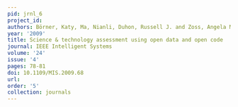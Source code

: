 ```yaml
---
pid: jrnl_6
project_id: 
authors: Börner, Katy, Ma, Nianli, Duhon, Russell J. and Zoss, Angela M.
year: '2009'
title: Science & technology assessment using open data and open code
journal: IEEE Intelligent Systems
volume: '24'
issue: '4'
pages: 78-81
doi: 10.1109/MIS.2009.68
url: 
order: '5'
collection: journals
---
```

